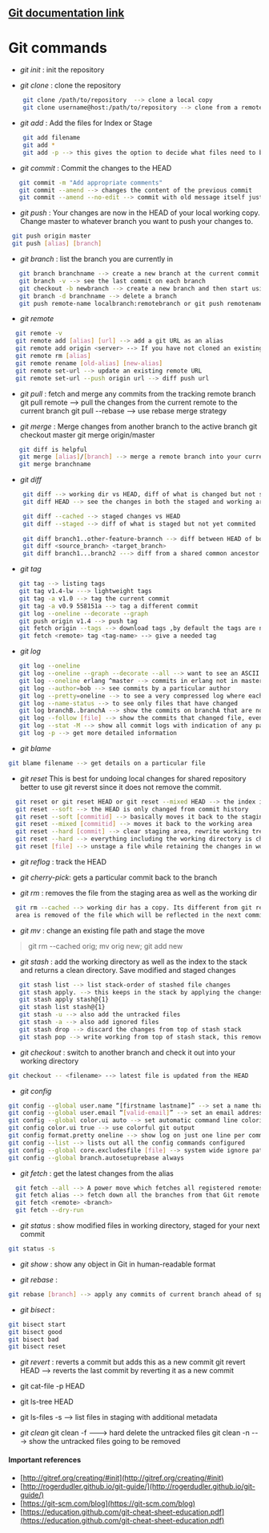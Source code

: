 ## [Git documentation link](http://gitref.org/basic/)
 Git commands
===============
  - *git init* : init the repository 
  
  - *git clone* : clone the repository
```sh
    git clone /path/to/repository  --> clone a local copy
    git clone username@host:/path/to/repository --> clone from a remote repository
```  

- *git add* : Add the files for Index or Stage
```sh
    git add filename
    git add *
    git add -p --> this gives the option to decide what files need to be staged.
```

- *git commit* : Commit the changes to the HEAD
```sh
   git commit -m "Add appropriate comments"
   git commit --amend --> changes the content of the previous commit
   git commit --amend --no-edit --> commit with old message itself just adding new files to the stage that was missed before
```

 - *git push* : Your changes are now in the HEAD of your local working copy. Change master to whatever branch you want to push your changes to.
 ```sh
  git push origin master
  git push [alias] [branch]
 ```
 
  - *git branch* : list the branch you are currently in
```sh
   git branch branchname --> create a new branch at the current commit
   git branch -v --> see the last commit on each branch
   git checkout -b newbranch --> create a new branch and then start using it immediately
   git branch -d branchname --> delete a branch
   git push remote-name localbranch:remotebranch or git push remotename --delete branchname
```

 - *git remote*
```sh
  git remote -v
  git remote add [alias] [url] --> add a git URL as an alias
  git remote add origin <server> --> If you have not cloned an existing repository and want to connect your repository to a remote server.
  git remote rm [alias]
  git remote rename [old-alias] [new-alias]
  git remote set-url --> update an existing remote URL
  git remote set-url --push origin url --> diff push url
```

 - *git pull* : fetch and merge any commits from the tracking remote branch
 git pull remote --> pull the changes from the current remote to the current branch
 git pull --rebase <remote> --> use rebase merge strategy
 
 - *git merge* : Merge changes from another branch to the active branch
 git checkout master
 git merge origin/master
 
```sh
   git diff is helpful
   git merge [alias]/[branch] --> merge a remote branch into your current branch to bring it up to date
   git merge branchname
```

 - *git diff*
```sh
    git diff --> working dir vs HEAD, diff of what is changed but not staged
    git diff HEAD --> see the changes in both the staged and working area

    git diff --cached --> staged changes vs HEAD
    git diff --staged --> diff of what is staged but not yet commited
    
    git diff branch1..other-feature-brannch --> diff between HEAD of both branches
    git diff <source_branch> <target_branch>
    git diff branch1...branch2 ---> diff from a shared common ancestor
```

 - *git tag*
```sh
   git tag --> listing tags
   git tag v1.4-lw ---> lightweight tags
   git tag -a v1.0 --> tag the current commit
   git tag -a v0.9 558151a --> tag a different commit 
   git log --oneline --decorate --graph
   git push origin v1.4 --> push tag
   git fetch origin --tags --> download tags ,by default the tags are not included
   git fetch <remote> tag <tag-name> --> give a needed tag
```

 - *git log*
```sh
   git log --oneline
   git log --oneline --graph --decorate --all --> want to see an ASCII art tree of all the branches, decorated with the names of tags and branches
   git log --oneline erlang ^master --> commits in erlang not in master
   git log --author=bob --> see commits by a particular author
   git log --pretty=oneline --> to see a very compressed log where each commit is one line
   git log --name-status --> to see only files that have changed
   git log branchB..branchA --> show the commits on branchA that are not on branchB, this can also be a commit id
   git log --follow [file] --> show the commits that changed file, even across renames
   git log --stat -M --> show all commit logs with indication of any paths that moved
   git log -p --> get more detailed information
```

- *git blame*
```sh
git blame filename --> get details on a particular file

```
  - *git reset*
  This is best for undoing local changes for shared repository better to use git reverst since it does not remove the commit.
```sh
  git reset or git reset HEAD or git reset --mixed HEAD --> the index is also changed to the stage in the previous commit
  git reset --soft --> the HEAD is only changed from commit history
  git reset --soft [commitid] --> basically moves it back to the staging area
  git reset --mixed [commitid] --> moves it back to the working area
  git reset --hard [commit] --> clear staging area, rewrite working tree from specified commit
  git reset --hard --> everything including the working directory is changed.
  git reset [file] --> unstage a file while retaining the changes in working directory
```

- *git reflog* : track the HEAD

- *git cherry-pick*: gets a particular commit back to the branch

- *git rm* : removes the file from the staging area as well as the working dir
```sh
  git rm --cached --> working dir has a copy. Its different from git reset HEAD in the sense that the staging 
  area is removed of the file which will be reflected in the next commit in effect deleing the file.
```

- *git mv* :  change an existing file path and stage the move 
 > git rm --cached orig; mv orig new; git add new

- *git stash* : add the working directory as well as the index to the stack and returns a clean directory. Save modified and staged changes
```sh
   git stash list --> list stack-order of stashed file changes
   git stash apply. --> this keeps in the stack by applying the changes back to the working directory
   git stash apply stash@{1}
   git stash list stash@{1}
   git stash -u --> also add the untracked files
   git stash -a --> also add ignored files
   git stash drop --> discard the changes from top of stash stack
   git stash pop --> write working from top of stash stack, this removes them from stash
```

- *git checkout* : switch to another branch and check it out into your working directory
```sh
git checkout -- <filename> --> latest file is updated from the HEAD
```

- *git config*
```sh
git config --global user.name “[firstname lastname]” --> set a name that is identifiable for credit when review version history
git config --global user.email “[valid-email]” --> set an email address that will be associated with each history marker
git config --global color.ui auto --> set automatic command line coloring for Git for easy reviewing
git config color.ui true --> use colorful git output
git config format.pretty oneline --> show log on just one line per commit
git config --list --> lists out all the config commands configured
git config --global core.excludesfile [file] --> system wide ignore patern for all local repositories
git config --global branch.autosetuprebase always
```

- *git fetch*  : get the latest changes from the alias
```sh
  git fetch --all --> A power move which fetches all registered remotes and their branches:
  git fetch alias --> fetch down all the branches from that Git remote 
  git fetch <remote> <branch> 
  git fetch --dry-run
```

 - *git status* : show modified files in working directory, staged for your next commit
 ```sh
 git status -s
 ```
 
 - *git show* : show any object in Git in human-readable format
 
 - *git rebase* : 
 ```sh
 git rebase [branch] --> apply any commits of current branch ahead of specified one. It provides a linear commit history compared to the git pull and merge strategy.
 ```
 
 - *git bisect* :
```sh
git bisect start
git bisect good
git bisect bad
git bisect reset
```
- *git revert* : reverts a commit but adds this as a new commit
git revert HEAD --> reverts the last commit by reverting it as a new commit

- git cat-file -p HEAD
- git ls-tree HEAD
- git ls-files -s --> list files in staging with additional metadata

- *git clean*
git clean -f ---> hard delete the untracked files
git clean -n ---> show the untracked files going to be removed




#### Important references
 - [http://gitref.org/creating/#init](http://gitref.org/creating/#init)
 - [http://rogerdudler.github.io/git-guide/](http://rogerdudler.github.io/git-guide/)
 - [https://git-scm.com/blog](https://git-scm.com/blog)
 - [https://education.github.com/git-cheat-sheet-education.pdf](https://education.github.com/git-cheat-sheet-education.pdf)
